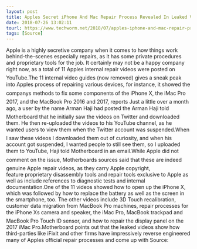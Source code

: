 ```yaml
---
layout: post
title: Apples Secret iPhone And Mac Repair Process Revealed In Leaked Videos
date: 2018-07-26 13:02:11
tourl: https://www.techworm.net/2018/07/apples-iphone-and-mac-repair-process-revealed-in-leaked-videos.html
tags: [Source]
---
```

Apple is a highly secretive company when it comes to how things work behind-the-scenes especially repairs, as it has some private procedures and proprietary tools for the job. It certainly may not be a happy company right now, as a total of 11 Apples internal repair videos were posted on YouTube.The 11 internal video guides (now removed) gives a sneak peak into Apples process of repairing various devices, for instance, it showed the companys methods to fix some components of the iPhone X, the iMac Pro 2017, and the MacBook Pro 2016 and 2017, reports Just a little over a month ago, a user by the name Arman Haji had posted the Arman Haji told Motherboard that he initially saw the videos on Twitter and downloaded them. He then re-uploaded the videos to his YouTube channel, as he wanted users to view them when the Twitter account was suspended.When I saw these videos I downloaded them out of curiosity, and when his account got suspended, I wanted people to still see them, so I uploaded them to YouTube, Haji told Motherboard in an email.While Apple did not comment on the issue, Motherboards sources said that these are indeed genuine Apple repair videos, as they carry Apple copyright, feature proprietary disassembly tools and repair tools exclusive to Apple as well as include references to diagnostic tests and internal documentation.One of the 11 videos showed how to open up the iPhone X, which was followed by how to replace the battery as well as the screen in the smartphone, too. The other videos include 3D Touch recalibration, customer data migration from MacBook Pro machines, repair processes for the iPhone Xs camera and speaker, the iMac Pro, MacBook trackpad and MacBook Pro Touch ID sensor, and how to repair the display panel on the 2017 iMac Pro.Motherboard points out that the leaked videos show how third-parties like iFixit and other firms have impressively reverse engineered many of Apples official repair processes and come up with Source: 